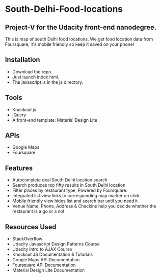# South-Delhi-Food-locations

Project-V for the Udacity front-end nanodegree.
--------
This is map of south Delhi food locations, We get food location data from Foursquare, 
it's mobile friendly so keep it saved on your phone!  

Installation
--------

* Download the repo.
* Just launch index.html. 
* The javascript is in the js directory.

Tools
--------

* Knockout.js
* jQuery
* A front-end template: Material Design Lite


APIs
-------
* Google Maps
* Foursquare

Features
-------

* Autocomplete deal South Delhi location search
* Search produces top fifty results in South Delhi location
* Filter places by restaurant type, Powered by Foursquare.  
* Integrated list view links to corresponding map marker on click
* Mobile friendly view hides list and search bar until you need it
* Venue Name, Phone, Address & Checkins help you decide whether the restaurant is a go or a no!


Resources Used
-----

* StackOverflow
* Udacity Javascript Design Patterns Course
* Udacity Intro to AJAX Course
* Knockout JS Documentation & Tutorials
* Google Maps API Documentation
* Foursquare API Documentation
* Material Design Lite Documentation
